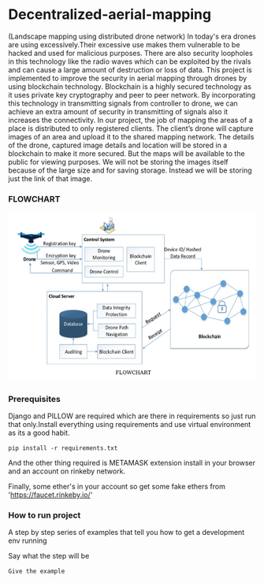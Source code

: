 # Decentralized-aerial-mapping
(Landscape mapping using distributed drone network)
In today's era drones are using excessively.Their excessive use makes them vulnerable to
be hacked and used for malicious purposes. There are also security loopholes in this
technology like the radio waves which can be exploited by the rivals and can cause a
large amount of destruction or loss of data. This project is implemented to improve the
security in aerial mapping through drones by using blockchain technology. Blockchain is
a highly secured technology as it uses private key cryptography and peer to peer network.
By incorporating this technology in transmitting signals from controller to drone, we can
achieve an extra amount of security in transmitting of signals also it increases the
connectivity. In our project,
the job of mapping the areas of a place is distributed to only registered clients. The
client’s drone will capture images of an area and upload it to the shared mapping
network. The details of the drone, captured image details and location will be stored in a
blockchain to make it more secured. But the maps will be available to the public for
viewing purposes. We will not be storing the images itself because of the large size and
for saving storage. Instead we will be storing just the link of that image.

### FLOWCHART

![alt text](https://github.com/SDISON/Decentralized-aerial-mapping/blob/master/README_images/00.png)

### Prerequisites

Django and PILLOW are required which are there in requirements so just run that only.Install everything using requirements and use virtual environment as its a good habit.

```
pip install -r requirements.txt
```

And the other thing required is METAMASK extension install in your browser and an account on rinkeby network.

Finally, some ether's in your account so get some fake ethers from 'https://faucet.rinkeby.io/'

### How to run project

A step by step series of examples that tell you how to get a development env running

Say what the step will be

```
Give the example
```
